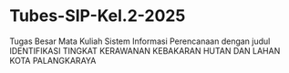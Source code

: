 # Tubes-SIP-Kel.2-2025
Tugas Besar Mata Kuliah Sistem Informasi Perencanaan dengan judul IDENTIFIKASI TINGKAT KERAWANAN KEBAKARAN HUTAN DAN LAHAN KOTA PALANGKARAYA
